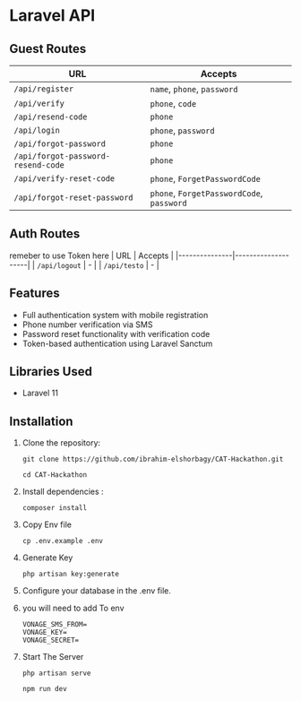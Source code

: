 # Laravel API

## Guest Routes

| URL                        | Accepts                            |
|----------------------------|------------------------------------|
| `/api/register`            | `name`, `phone`, `password`        |
| `/api/verify`              | `phone`, `code`                    |
| `/api/resend-code`         | `phone`                            |
| `/api/login`               | `phone`, `password`                |
| `/api/forgot-password`     | `phone`                            |
| `/api/forgot-password-resend-code` | `phone`                            |
| `/api/verify-reset-code`   | `phone`, `ForgetPasswordCode`      |
| `/api/forgot-reset-password` | `phone`, `ForgetPasswordCode`, `password` |

## Auth Routes
remeber to use Token here
| URL           | Accepts            |
|---------------|--------------------|
| `/api/logout` | -                  |
| `/api/testo`  | -                  |


## Features

- Full authentication system with mobile registration
- Phone number verification via SMS
- Password reset functionality with verification code
- Token-based authentication using Laravel Sanctum

## Libraries Used
- Laravel 11


## Installation
1. Clone the repository:
   ```
   git clone https://github.com/ibrahim-elshorbagy/CAT-Hackathon.git
   
   cd CAT-Hackathon
   ```

2. Install dependencies :

    ```
    composer install
     ```

3. Copy Env file

    ```
    cp .env.example .env
    ```
4. Generate Key

    ```
    php artisan key:generate
    ```
5. Configure your database in the .env file.

6. you will need to add To env
    ```
    VONAGE_SMS_FROM=
    VONAGE_KEY=
    VONAGE_SECRET=
    ```
7. Start The Server

    ```
    php artisan serve
    ```
    ```
    npm run dev
    ```
